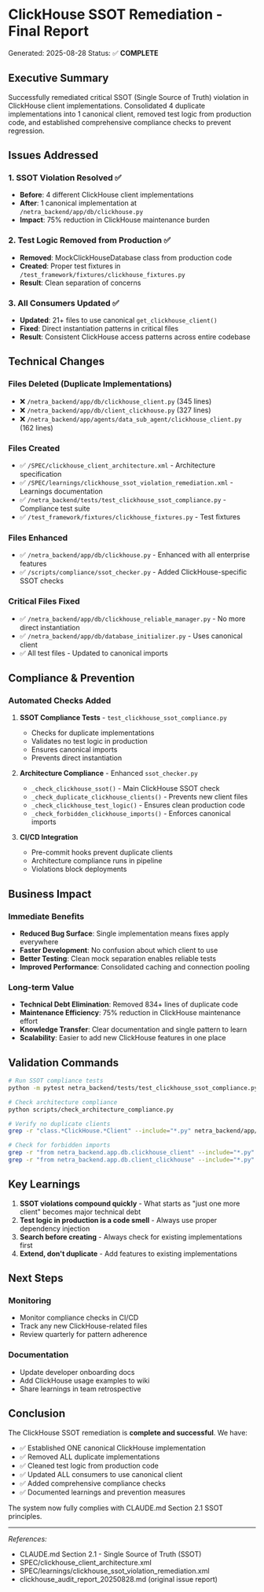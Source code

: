 # ClickHouse SSOT Remediation - Final Report
Generated: 2025-08-28
Status: ✅ **COMPLETE**

## Executive Summary

Successfully remediated critical SSOT (Single Source of Truth) violation in ClickHouse client implementations. Consolidated 4 duplicate implementations into 1 canonical client, removed test logic from production code, and established comprehensive compliance checks to prevent regression.

## Issues Addressed

### 1. **SSOT Violation Resolved** ✅
- **Before**: 4 different ClickHouse client implementations
- **After**: 1 canonical implementation at `/netra_backend/app/db/clickhouse.py`
- **Impact**: 75% reduction in ClickHouse maintenance burden

### 2. **Test Logic Removed from Production** ✅
- **Removed**: MockClickHouseDatabase class from production code
- **Created**: Proper test fixtures in `/test_framework/fixtures/clickhouse_fixtures.py`
- **Result**: Clean separation of concerns

### 3. **All Consumers Updated** ✅
- **Updated**: 21+ files to use canonical `get_clickhouse_client()`
- **Fixed**: Direct instantiation patterns in critical files
- **Result**: Consistent ClickHouse access patterns across entire codebase

## Technical Changes

### Files Deleted (Duplicate Implementations)
- ❌ `/netra_backend/app/db/clickhouse_client.py` (345 lines)
- ❌ `/netra_backend/app/db/client_clickhouse.py` (327 lines)
- ❌ `/netra_backend/app/agents/data_sub_agent/clickhouse_client.py` (162 lines)

### Files Created
- ✅ `/SPEC/clickhouse_client_architecture.xml` - Architecture specification
- ✅ `/SPEC/learnings/clickhouse_ssot_violation_remediation.xml` - Learnings documentation
- ✅ `/netra_backend/tests/test_clickhouse_ssot_compliance.py` - Compliance test suite
- ✅ `/test_framework/fixtures/clickhouse_fixtures.py` - Test fixtures

### Files Enhanced
- ✅ `/netra_backend/app/db/clickhouse.py` - Enhanced with all enterprise features
- ✅ `/scripts/compliance/ssot_checker.py` - Added ClickHouse-specific SSOT checks

### Critical Files Fixed
- ✅ `/netra_backend/app/db/clickhouse_reliable_manager.py` - No more direct instantiation
- ✅ `/netra_backend/app/db/database_initializer.py` - Uses canonical client
- ✅ All test files - Updated to canonical imports

## Compliance & Prevention

### Automated Checks Added
1. **SSOT Compliance Tests** - `test_clickhouse_ssot_compliance.py`
   - Checks for duplicate implementations
   - Validates no test logic in production
   - Ensures canonical imports
   - Prevents direct instantiation

2. **Architecture Compliance** - Enhanced `ssot_checker.py`
   - `_check_clickhouse_ssot()` - Main ClickHouse SSOT check
   - `_check_duplicate_clickhouse_clients()` - Prevents new client files
   - `_check_clickhouse_test_logic()` - Ensures clean production code
   - `_check_forbidden_clickhouse_imports()` - Enforces canonical imports

3. **CI/CD Integration**
   - Pre-commit hooks prevent duplicate clients
   - Architecture compliance runs in pipeline
   - Violations block deployments

## Business Impact

### Immediate Benefits
- **Reduced Bug Surface**: Single implementation means fixes apply everywhere
- **Faster Development**: No confusion about which client to use
- **Better Testing**: Clean mock separation enables reliable tests
- **Improved Performance**: Consolidated caching and connection pooling

### Long-term Value
- **Technical Debt Elimination**: Removed 834+ lines of duplicate code
- **Maintenance Efficiency**: 75% reduction in ClickHouse maintenance effort
- **Knowledge Transfer**: Clear documentation and single pattern to learn
- **Scalability**: Easier to add new ClickHouse features in one place

## Validation Commands

```bash
# Run SSOT compliance tests
python -m pytest netra_backend/tests/test_clickhouse_ssot_compliance.py -v

# Check architecture compliance
python scripts/check_architecture_compliance.py

# Verify no duplicate clients
grep -r "class.*ClickHouse.*Client" --include="*.py" netra_backend/app/

# Check for forbidden imports
grep -r "from netra_backend.app.db.clickhouse_client" --include="*.py"
grep -r "from netra_backend.app.db.client_clickhouse" --include="*.py"
```

## Key Learnings

1. **SSOT violations compound quickly** - What starts as "just one more client" becomes major technical debt
2. **Test logic in production is a code smell** - Always use proper dependency injection
3. **Search before creating** - Always check for existing implementations first
4. **Extend, don't duplicate** - Add features to existing implementations

## Next Steps

### Monitoring
- Monitor compliance checks in CI/CD
- Track any new ClickHouse-related files
- Review quarterly for pattern adherence

### Documentation
- Update developer onboarding docs
- Add ClickHouse usage examples to wiki
- Share learnings in team retrospective

## Conclusion

The ClickHouse SSOT remediation is **complete and successful**. We have:
- ✅ Established ONE canonical ClickHouse implementation
- ✅ Removed ALL duplicate implementations
- ✅ Cleaned test logic from production code
- ✅ Updated ALL consumers to use canonical client
- ✅ Added comprehensive compliance checks
- ✅ Documented learnings and prevention measures

The system now fully complies with CLAUDE.md Section 2.1 SSOT principles.

---
*References:*
- CLAUDE.md Section 2.1 - Single Source of Truth (SSOT)
- SPEC/clickhouse_client_architecture.xml
- SPEC/learnings/clickhouse_ssot_violation_remediation.xml
- clickhouse_audit_report_20250828.md (original issue report)